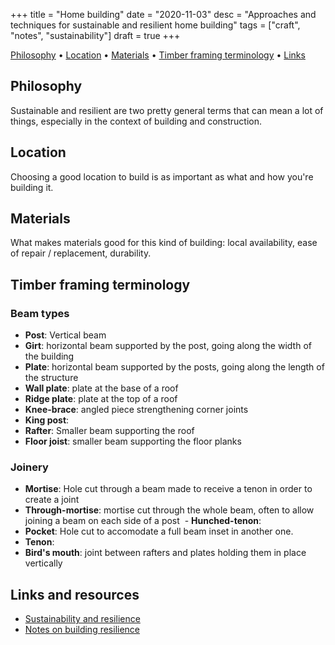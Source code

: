 +++
title = "Home building"
date = "2020-11-03"
desc = "Approaches and techniques for sustainable and resilient home building"
tags = ["craft", "notes", "sustainability"]
draft = true
+++

<div class="table-of-contents">

[Philosophy](#philosophy) •
[Location](#location) •
[Materials](#materials) •
[Timber framing terminology](#timber-framing-terminology) •
[Links](#links-and-resources)

</div>

## Philosophy

Sustainable and resilient are two pretty general terms that can mean a lot of things, especially in the context of building and construction.

## Location

Choosing a good location to build is as important as what and how you're building it.

## Materials

What makes materials good for this kind of building: local availability, ease of repair / replacement, durability.

## Timber framing terminology

### Beam types

- **Post**: Vertical beam
- **Girt**: horizontal beam supported by the post, going along the width of the building
- **Plate**: horizontal beam supported by the posts, going along the length of the structure
- **Wall plate**: plate at the base of a roof
- **Ridge plate**: plate at the top of a roof
- **Knee-brace**: angled piece strengthening corner joints
- **King post**:
- **Rafter**: Smaller beam supporting the roof
- **Floor joist**: smaller beam supporting the floor planks

### Joinery

- **Mortise**: Hole cut through a beam made to receive a tenon in order to create a joint
 - **Through-mortise**: mortise cut through the whole beam, often to allow joining a beam on each side of a post
 - **Hunched-tenon**:
- **Pocket**: Hole cut to accomodate a full beam inset in another one.
- **Tenon**:
- **Bird's mouth**: joint between rafters and plates holding them in place vertically

## Links and resources

- [Sustainability and resilience](https://www.deltechomes.com/resilient-homes-part-two-sustainability-is-resilient/)
- [Notes on building resilience](https://www.echotape.com/blog/why-building-resilience-is-the-future-of-sustainable-building/)
